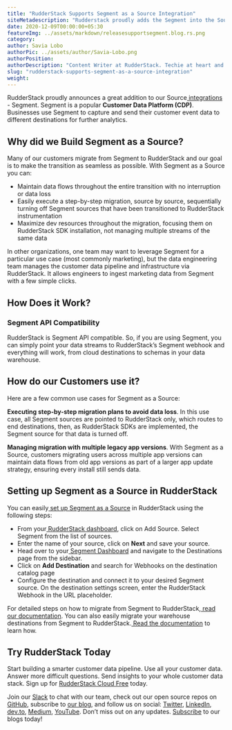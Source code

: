```yaml
---
title: "RudderStack Supports Segment as a Source Integration"
siteMetadescription: "Rudderstack proudly adds the Segment into the Source Integration. Segment is known to be a popular CDP that makes the transitions as seamless as possible." 
date: 2020-12-09T00:00:00+05:30
featureImg: ../assets/markdown/releasesupportsegment.blog.rs.png
category: 
author: Savia Lobo
authorPic: ../assets/author/Savia-Lobo.png
authorPosition: 
authorDescription: "Content Writer at RudderStack. Techie at heart and loves to stay up to date with tech happenings across the globe. Loves singing and composing songs."
slug: "rudderstack-supports-segment-as-a-source-integration"
weight: 
---
```


RudderStack proudly announces a great addition to our Source[ integrations](https://rudderstack.com/integration/)<span style="text-decoration:underline;"> </span>- Segment. Segment is a popular **Customer Data Platform (CDP)**.  Businesses use Segment to capture and send their customer event data to different destinations for further analytics.


## **Why did we Build Segment as a Source?**

Many of our customers migrate from Segment to RudderStack and our goal is to make the transition as seamless as possible. With Segment as a Source you can: 



*   Maintain data flows throughout the entire transition with no interruption or data loss
*   Easily execute a step-by-step migration, source by source, sequentially turning off Segment sources that have been transitioned to RudderStack instrumentation
*   Maximize dev resources throughout the migration, focusing them on RudderStack SDK installation, not managing multiple streams of the same data

In other organizations, one team may want to leverage Segment for a particular use case (most commonly marketing), but the data engineering team manages the customer data pipeline and infrastructure via RudderStack. It allows engineers to ingest marketing data from Segment with a few simple clicks. 


## **How Does it Work?**


### **Segment API Compatibility**

RudderStack is Segment API compatible. So, if you are using Segment, you can simply point your data streams to RudderStack’s Segment webhook and everything will work, from cloud destinations to schemas in your data warehouse. 


## **How do our Customers use it?**

Here are a few common use cases for Segment as a Source: 

**Executing step-by-step migration plans to avoid data loss**. In this use case, all Segment sources are pointed to RudderStack only, which routes to end destinations, then, as RudderStack SDKs are implemented, the Segment source for that data is turned off. 

**Managing migration with multiple legacy app versions**. With Segment as a Source, customers migrating users across multiple app versions can maintain data flows from old app versions as part of a larger app update strategy, ensuring every install still sends data. 


## **Setting up Segment as a Source in RudderStack**

You can easily[ set up Segment as a Source](https://docs.rudderstack.com/sources/segment#getting-started) in RudderStack using the following steps:



*   From your[ RudderStack dashboard](https://app.rudderstack.com/signup?type=freetrial), click on Add Source. Select Segment from the list of sources. 
*   Enter the name of your source, click on **Next** and save your source.
*   Head over to your[ Segment Dashboard](https://app.segment.com/workspaces) and navigate to the Destinations page from the sidebar. 
*   Click on **Add Destination** and search for Webhooks on the destination catalog page
*   Configure the destination and connect it to your desired Segment source. On the destination settings screen, enter the RudderStack Webhook in the URL placeholder.

For detailed steps on how to migrate from Segment to RudderStack,[ read our documentation](https://docs.rudderstack.com/migration-guides/rudderstack-migration-guide). You can also easily migrate your warehouse destinations from Segment to RudderStack.[ Read the documentation](https://docs.rudderstack.com/migration-guides/how-to-migrate-warehouse-destination-from-segment-to-rudderstack) to learn how.

## Try RudderStack Today

Start building a smarter customer data pipeline. Use all your customer data. Answer more difficult questions. Send insights to your whole customer data stack. Sign up for [RudderStack Cloud Free](https://app.rudderlabs.com/signup?type=freetrial) today.

Join our [Slack](https://resources.rudderstack.com/join-rudderstack-slack) to chat with our team, check out our open source repos on [GitHub](https://github.com/rudderlabs), subscribe to [our blog](https://rudderstack.com/blog/), and follow us on social: [Twitter](https://twitter.com/RudderStack), [LinkedIn](https://www.linkedin.com/company/rudderlabs/), [dev.to](https://dev.to/rudderstack), [Medium](https://rudderstack.medium.com/), [YouTube](https://www.youtube.com/channel/UCgV-B77bV_-LOmKYHw8jvBw). Don’t miss out on any updates. [Subscribe](https://rudderstack.com/blog/) to our blogs today!